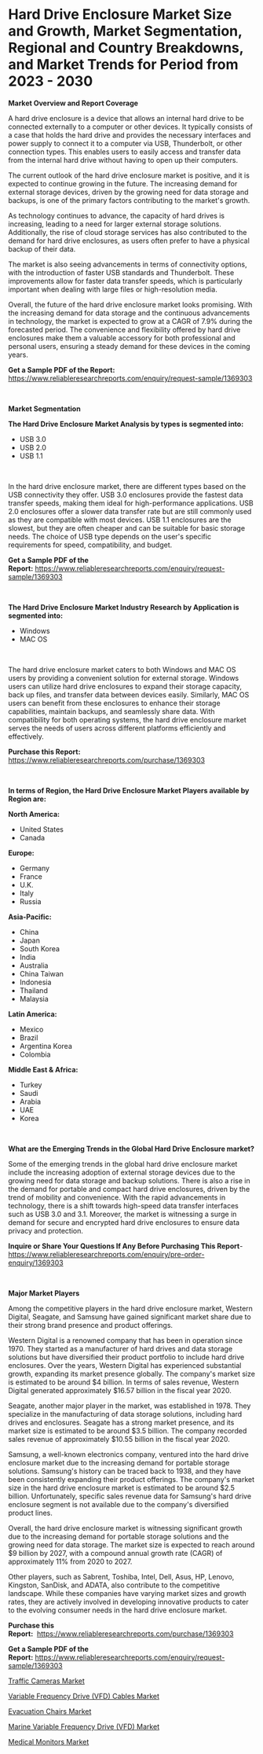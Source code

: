 <p><h1>Hard Drive Enclosure Market Size and Growth, Market Segmentation, Regional and Country Breakdowns, and Market Trends for Period from 2023 -  2030</h1></p><p><strong>Market Overview and Report Coverage</strong></p>
<p><p>A hard drive enclosure is a device that allows an internal hard drive to be connected externally to a computer or other devices. It typically consists of a case that holds the hard drive and provides the necessary interfaces and power supply to connect it to a computer via USB, Thunderbolt, or other connection types. This enables users to easily access and transfer data from the internal hard drive without having to open up their computers.</p><p>The current outlook of the hard drive enclosure market is positive, and it is expected to continue growing in the future. The increasing demand for external storage devices, driven by the growing need for data storage and backups, is one of the primary factors contributing to the market's growth.</p><p>As technology continues to advance, the capacity of hard drives is increasing, leading to a need for larger external storage solutions. Additionally, the rise of cloud storage services has also contributed to the demand for hard drive enclosures, as users often prefer to have a physical backup of their data.</p><p>The market is also seeing advancements in terms of connectivity options, with the introduction of faster USB standards and Thunderbolt. These improvements allow for faster data transfer speeds, which is particularly important when dealing with large files or high-resolution media.</p><p>Overall, the future of the hard drive enclosure market looks promising. With the increasing demand for data storage and the continuous advancements in technology, the market is expected to grow at a CAGR of 7.9% during the forecasted period. The convenience and flexibility offered by hard drive enclosures make them a valuable accessory for both professional and personal users, ensuring a steady demand for these devices in the coming years.</p></p>
<p><strong>Get a Sample PDF of the Report:</strong> <a href="https://www.reliableresearchreports.com/enquiry/request-sample/1369303">https://www.reliableresearchreports.com/enquiry/request-sample/1369303</a></p>
<p>&nbsp;</p>
<p><strong>Market Segmentation</strong></p>
<p><strong>The Hard Drive Enclosure Market Analysis by types is segmented into:</strong></p>
<p><ul><li>USB 3.0</li><li>USB 2.0</li><li>USB 1.1</li></ul></p>
<p>&nbsp;</p>
<p><p>In the hard drive enclosure market, there are different types based on the USB connectivity they offer. USB 3.0 enclosures provide the fastest data transfer speeds, making them ideal for high-performance applications. USB 2.0 enclosures offer a slower data transfer rate but are still commonly used as they are compatible with most devices. USB 1.1 enclosures are the slowest, but they are often cheaper and can be suitable for basic storage needs. The choice of USB type depends on the user's specific requirements for speed, compatibility, and budget.</p></p>
<p><strong>Get a Sample PDF of the Report:</strong>&nbsp;<a href="https://www.reliableresearchreports.com/enquiry/request-sample/1369303">https://www.reliableresearchreports.com/enquiry/request-sample/1369303</a></p>
<p>&nbsp;</p>
<p><strong>The Hard Drive Enclosure Market Industry Research by Application is segmented into:</strong></p>
<p><ul><li>Windows</li><li>MAC OS</li></ul></p>
<p>&nbsp;</p>
<p><p>The hard drive enclosure market caters to both Windows and MAC OS users by providing a convenient solution for external storage. Windows users can utilize hard drive enclosures to expand their storage capacity, back up files, and transfer data between devices easily. Similarly, MAC OS users can benefit from these enclosures to enhance their storage capabilities, maintain backups, and seamlessly share data. With compatibility for both operating systems, the hard drive enclosure market serves the needs of users across different platforms efficiently and effectively.</p></p>
<p><strong>Purchase this Report:</strong>&nbsp; <a href="https://www.reliableresearchreports.com/purchase/1369303">https://www.reliableresearchreports.com/purchase/1369303</a></p>
<p>&nbsp;</p>
<p><strong>In terms of Region, the Hard Drive Enclosure Market Players available by Region are:</strong></p>
<p>
    <p> <strong> North America: </strong>
        <ul>
            <li>United States</li>
            <li>Canada</li>
        </ul>
        </p> 
    <p> <strong> Europe: </strong>
        <ul>
            <li>Germany</li>
            <li>France</li>
            <li>U.K.</li>
            <li>Italy</li>
            <li>Russia</li>
        </ul>
        </p> 
    <p> <strong> Asia-Pacific: </strong>
        <ul>
            <li>China</li>
            <li>Japan</li>
            <li>South Korea</li>
            <li>India</li>
            <li>Australia</li>
            <li>China Taiwan</li>
            <li>Indonesia</li>
            <li>Thailand</li>
            <li>Malaysia</li>
        </ul>
        </p> 
    <p> <strong> Latin America: </strong>
        <ul>
            <li>Mexico</li>
            <li>Brazil</li>
            <li>Argentina Korea</li>
            <li>Colombia</li>
        </ul>
        </p> 
    <p> <strong> Middle East & Africa: </strong>
        <ul>
            <li>Turkey</li>
            <li>Saudi</li>
            <li>Arabia</li>
            <li>UAE</li>
            <li>Korea</li>
        </ul>
    </p>
    </p>
<p>&nbsp;</p>
<p><strong>What are the Emerging Trends in the Global Hard Drive Enclosure market?</strong></p>
<p><p>Some of the emerging trends in the global hard drive enclosure market include the increasing adoption of external storage devices due to the growing need for data storage and backup solutions. There is also a rise in the demand for portable and compact hard drive enclosures, driven by the trend of mobility and convenience. With the rapid advancements in technology, there is a shift towards high-speed data transfer interfaces such as USB 3.0 and 3.1. Moreover, the market is witnessing a surge in demand for secure and encrypted hard drive enclosures to ensure data privacy and protection.</p></p>
<p><strong>Inquire or Share Your Questions If Any Before Purchasing This Report</strong>- <a href="https://www.reliableresearchreports.com/enquiry/pre-order-enquiry/1369303">https://www.reliableresearchreports.com/enquiry/pre-order-enquiry/1369303</a></p>
<p>&nbsp;</p>
<p><strong>Major Market Players</strong></p>
<p><p>Among the competitive players in the hard drive enclosure market, Western Digital, Seagate, and Samsung have gained significant market share due to their strong brand presence and product offerings.</p><p>Western Digital is a renowned company that has been in operation since 1970. They started as a manufacturer of hard drives and data storage solutions but have diversified their product portfolio to include hard drive enclosures. Over the years, Western Digital has experienced substantial growth, expanding its market presence globally. The company's market size is estimated to be around $4 billion. In terms of sales revenue, Western Digital generated approximately $16.57 billion in the fiscal year 2020.</p><p>Seagate, another major player in the market, was established in 1978. They specialize in the manufacturing of data storage solutions, including hard drives and enclosures. Seagate has a strong market presence, and its market size is estimated to be around $3.5 billion. The company recorded sales revenue of approximately $10.55 billion in the fiscal year 2020.</p><p>Samsung, a well-known electronics company, ventured into the hard drive enclosure market due to the increasing demand for portable storage solutions. Samsung's history can be traced back to 1938, and they have been consistently expanding their product offerings. The company's market size in the hard drive enclosure market is estimated to be around $2.5 billion. Unfortunately, specific sales revenue data for Samsung's hard drive enclosure segment is not available due to the company's diversified product lines.</p><p>Overall, the hard drive enclosure market is witnessing significant growth due to the increasing demand for portable storage solutions and the growing need for data storage. The market size is expected to reach around $9 billion by 2027, with a compound annual growth rate (CAGR) of approximately 11% from 2020 to 2027.</p><p>Other players, such as Sabrent, Toshiba, Intel, Dell, Asus, HP, Lenovo, Kingston, SanDisk, and ADATA, also contribute to the competitive landscape. While these companies have varying market sizes and growth rates, they are actively involved in developing innovative products to cater to the evolving consumer needs in the hard drive enclosure market.</p></p>
<p><strong>Purchase this Report:</strong>&nbsp;&nbsp;<a href="https://www.reliableresearchreports.com/purchase/1369303">https://www.reliableresearchreports.com/purchase/1369303</a></p>
<p></p>
<p><strong>Get a Sample PDF of the Report:</strong>&nbsp;<a href="https://www.reliableresearchreports.com/enquiry/request-sample/1369303">https://www.reliableresearchreports.com/enquiry/request-sample/1369303</a></p>
<p><p><a href="https://www.linkedin.com/pulse/traffic-cameras-market-size-growth-forecast-from-2023-2030-ravtf/">Traffic Cameras Market</a></p><p><a href="https://github.com/NorbertYates/Market-Research-Report-List-1/blob/main/variable-frequency-drive-vfd-cables-market.md">Variable Frequency Drive (VFD) Cables Market</a></p><p><a href="https://www.linkedin.com/pulse/evacuation-chairs-market-challenges-opportunities-growth-drivers-gpejf/">Evacuation Chairs Market</a></p><p><a href="https://github.com/GroverBarry/Market-Research-Report-List-1/blob/main/marine-variable-frequency-drive-vfd-market.md">Marine Variable Frequency Drive (VFD) Market</a></p><p><a href="https://medium.com/@yvettelesch/medical-monitors-market-size-cagr-trends-2024-2030-6927736a09fc">Medical Monitors Market</a></p></p>